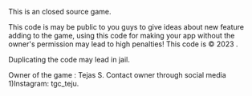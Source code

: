 This is an closed source game.

This code is may be public to you guys to give ideas about new feature adding to the game,
using this code for making your app without the owner's permission may lead to high penalties!
This code is  © 2023 .

Duplicating the code may lead in jail.

Owner of the game : Tejas S.
Contact owner through social media
1)Instagram: tgc_teju.
